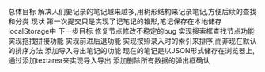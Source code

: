 总体目标
  解决人们要记录的笔记越来越多,用树形结构来记录笔记,方便后续的查找和分类
现状
  第一次提交只是实现了记笔记的锥形,笔记保存在本地储存localStorage中
下一步目标
  修复节点修改不稳定的bug
  实现搜索框查找节点功能
  实现拖拽拼接功能
  实现前进后退功能
  实现按照录入时的索引来排序,而非现在默认的排序方法
  添加导入导出笔记的功能
    现在的笔记是以JSON形式储存在浏览器上,通过添加textarea来实现导入导出
  添加删除所有数据的弹出框确认
